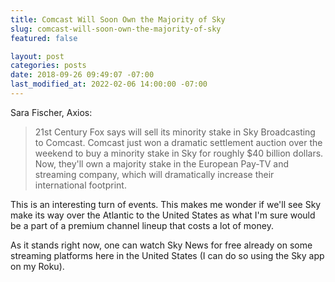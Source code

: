 ```yaml
---
title: Comcast Will Soon Own the Majority of Sky
slug: comcast-will-soon-own-the-majority-of-sky
featured: false

layout: post
categories: posts
date: 2018-09-26 09:49:07 -07:00
last_modified_at: 2022-02-06 14:00:00 -07:00
---
```


Sara Fischer, Axios:

>  21st Century Fox says will sell its minority stake in Sky Broadcasting to Comcast.
> Comcast just won a dramatic settlement auction over the weekend to buy a minority stake in Sky for roughly $40 billion dollars. Now, they'll own a majority stake in the European Pay-TV and streaming company, which will dramatically increase their international footprint.

This is an interesting turn of events. This makes me wonder if we'll see Sky make its way over the Atlantic to the United States as what I'm sure would be a part of a premium channel lineup that costs a lot of money.

As it stands right now, one can watch Sky News for free already on some streaming platforms here in the United States (I can do so using the Sky app on my Roku).

